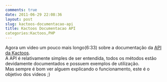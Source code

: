 ```yaml
---
comments: true
date: 2011-06-29 22:08:36
layout: post
slug: kactoos-documentacao-api
title: Kactoos Documentacao API
categories:Kactoos,PHP
---
```


Agora um video um pouco mais longo(6:33) sobre a documentação da [API da Kactoos](http://api.kactoos.com/docs).  
A API é relativamente simples de ser entendida, todos os métodos estão devidamente documentados e possuem exemplos de utilização.  
Mas sempre é bom ver alguem explicando o funcionamento, este é o objetivo dos videos ;)

  


